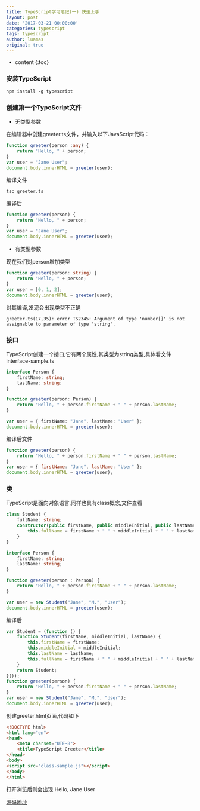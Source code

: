 ```yaml
---
title: TypeScript学习笔记(一) 快速上手
layout: post
date: '2017-03-21 00:00:00'
categories: typescript
tags: typescript
author: luamas
original: true
---
```


* content
{:toc}


### 安装TypeScript

```shell
npm install -g typescript
```



### 创建第一个TypeScript文件

+ 无类型参数

在编辑器中创建greeter.ts文件，并输入以下JavaScript代码：

```ts
function greeter(person :any) {
    return "Hello, " + person;
}
var user = "Jane User";
document.body.innerHTML = greeter(user);
```

编译文件

```shell
tsc greeter.ts
```

编译后
```js
function greeter(person) {
    return "Hello, " + person;
}
var user = "Jane User";
document.body.innerHTML = greeter(user);
```

+ 有类型参数

现在我们对person增加类型

```ts
function greeter(person: string) {
    return "Hello, " + person;
}
var user = [0, 1, 2];
document.body.innerHTML = greeter(user);
```


对其编译,发现会出现类型不正确

```
greeter.ts(17,35): error TS2345: Argument of type 'number[]' is not assignable to parameter of type 'string'.
```

### 接口

TypeScript创建一个接口,它有两个属性,其类型为string类型,具体看文件interface-sample.ts

```ts
interface Person {
    firstName: string;
    lastName: string;
}

function greeter(person: Person) {
    return "Hello, " + person.firstName + " " + person.lastName;
}

var user = { firstName: "Jane", lastName: "User" };
document.body.innerHTML = greeter(user);
```

编译后文件

```js
function greeter(person) {
    return "Hello, " + person.firstName + " " + person.lastName;
}
var user = { firstName: "Jane", lastName: "User" };
document.body.innerHTML = greeter(user);
```

### 类

TypeScript是面向对象语言,同样也具有class概念,文件查看

```ts
class Student {
    fullName: string;
    constructor(public firstName, public middleInitial, public lastName) {
        this.fullName = firstName + " " + middleInitial + " " + lastName;
    }
}

interface Person {
    firstName: string;
    lastName: string;
}

function greeter(person : Person) {
    return "Hello, " + person.firstName + " " + person.lastName;
}

var user = new Student("Jane", "M.", "User");
document.body.innerHTML = greeter(user);
```

编译后

```js
var Student = (function () {
    function Student(firstName, middleInitial, lastName) {
        this.firstName = firstName;
        this.middleInitial = middleInitial;
        this.lastName = lastName;
        this.fullName = firstName + " " + middleInitial + " " + lastName;
    }
    return Student;
}());
function greeter(person) {
    return "Hello, " + person.firstName + " " + person.lastName;
}
var user = new Student("Jane", "M.", "User");
document.body.innerHTML = greeter(user);
```

创建greeter.html页面,代码如下
```html
<!DOCTYPE html>
<html lang="en">
<head>
    <meta charset="UTF-8">
    <title>TypeScript Greeter</title>
</head>
<body>
<script src="class-sample.js"></script>
</body>
</html>
```

打开浏览后则会出现 Hello, Jane User

[源码地址](https://github.com/luamas/typescript-sample)


